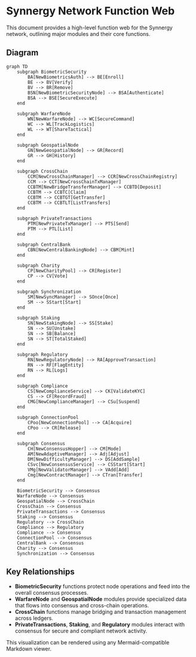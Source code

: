 # Synnergy Network Function Web

This document provides a high-level function web for the Synnergy network, outlining major modules and their core functions.

## Diagram

```mermaid
graph TD
    subgraph BiometricSecurity
        BA[NewBiometricsAuth] --> BE[Enroll]
        BE --> BV[Verify]
        BV --> BR[Remove]
        BSN[NewBiometricSecurityNode] --> BSA[Authenticate]
        BSA --> BSE[SecureExecute]
    end

    subgraph WarfareNode
        WN[NewWarfareNode] --> WC[SecureCommand]
        WC --> WL[TrackLogistics]
        WL --> WT[ShareTactical]
    end

    subgraph GeospatialNode
        GN[NewGeospatialNode] --> GR[Record]
        GR --> GH[History]
    end

    subgraph CrossChain
        CCM[NewCrossChainManager] --> CCR[NewCrossChainRegistry]
        CCM --> CCT[NewCrossChainTxManager]
        CCBTM[NewBridgeTransferManager] --> CCBTD[Deposit]
        CCBTM --> CCBTC[Claim]
        CCBTM --> CCBTGT[GetTransfer]
        CCBTM --> CCBTLT[ListTransfers]
    end

    subgraph PrivateTransactions
        PTM[NewPrivateTxManager] --> PTS[Send]
        PTM --> PTL[List]
    end

    subgraph CentralBank
        CBN[NewCentralBankingNode] --> CBM[Mint]
    end

    subgraph Charity
        CP[NewCharityPool] --> CR[Register]
        CP --> CV[Vote]
    end

    subgraph Synchronization
        SM[NewSyncManager] --> SOnce[Once]
        SM --> SStart[Start]
    end

    subgraph Staking
        SN[NewStakingNode] --> SS[Stake]
        SN --> SU[Unstake]
        SN --> SB[Balance]
        SN --> ST[TotalStaked]
    end

    subgraph Regulatory
        RN[NewRegulatoryNode] --> RA[ApproveTransaction]
        RN --> RF[FlagEntity]
        RN --> RL[Logs]
    end

    subgraph Compliance
        CS[NewComplianceService] --> CK[ValidateKYC]
        CS --> CF[RecordFraud]
        CMG[NewComplianceManager] --> CSu[Suspend]
    end

    subgraph ConnectionPool
        CPoo[NewConnectionPool] --> CA[Acquire]
        CPoo --> CR[Release]
    end

    subgraph Consensus
        CH[NewConsensusHopper] --> CM[Mode]
        AM[NewAdaptiveManager] --> Adj[Adjust]
        DM[NewDifficultyManager] --> DS[AddSample]
        CSvc[NewConsensusService] --> CSStart[Start]
        VMg[NewValidatorManager] --> VAdd[Add]
        Cmg[NewContractManager] --> CTran[Transfer]
    end

    BiometricSecurity --> Consensus
    WarfareNode --> Consensus
    GeospatialNode --> CrossChain
    CrossChain --> Consensus
    PrivateTransactions --> Consensus
    Staking --> Consensus
    Regulatory --> CrossChain
    Compliance --> Regulatory
    Compliance --> Consensus
    ConnectionPool --> Consensus
    CentralBank --> Consensus
    Charity --> Consensus
    Synchronization --> Consensus
```

## Key Relationships

- **BiometricSecurity** functions protect node operations and feed into the overall consensus processes.
- **WarfareNode** and **GeospatialNode** modules provide specialized data that flows into consensus and cross-chain operations.
- **CrossChain** functions manage bridging and transaction management across ledgers.
- **PrivateTransactions**, **Staking**, and **Regulatory** modules interact with consensus for secure and compliant network activity.

This visualization can be rendered using any Mermaid-compatible Markdown viewer.

